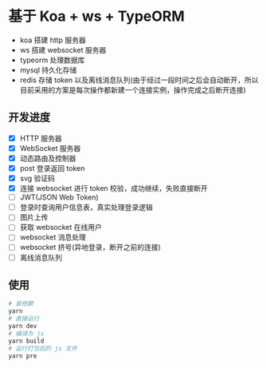 # 基于 Koa + ws + TypeORM

- koa 搭建 http 服务器
- ws 搭建 websocket 服务器
- typeorm 处理数据库
- mysql 持久化存储
- redis 存储 token 以及离线消息队列(由于经过一段时间之后会自动断开，所以目前采用的方案是每次操作都新建一个连接实例，操作完成之后断开连接)

## 开发进度

- [x] HTTP 服务器
- [x] WebSocket 服务器
- [x] 动态路由及控制器
- [x] post 登录返回 token
- [x] svg 验证码
- [x] 连接 websocket 进行 token 校验，成功继续，失败直接断开
- [ ] JWT(JSON Web Token)
- [ ] 登录时查询用户信息表，真实处理登录逻辑
- [ ] 图片上传
- [ ] 获取 websocket 在线用户
- [ ] websocket 消息处理
- [ ] websocket 挤号(异地登录，断开之前的连接)
- [ ] 离线消息队列

## 使用

```bash
# 装依赖
yarn
# 直接运行
yarn dev
# 编译为 js
yarn build
# 运行打包后的 js 文件
yarn pre
```